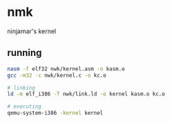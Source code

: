 # nmk
ninjamar's kernel

## running
```bash
nasm -f elf32 nwk/kernel.asm -o kasm.o
gcc -m32 -c nwk/kernel.c -o kc.o

# linking
ld -m elf_i386 -T nwk/link.ld -o kernel kasm.o kc.o

# executing
qemu-system-i386 -kernel kernel
```
